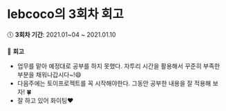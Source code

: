 # lebcoco의 3회차 회고


🕔 **3회차 기간**: 2021.01~04 ~ 2021.01.10

📝 **회고**

- 업무를 맡아 예정대로 공부를 하지 못했다. 자투리 시간을 활용해서 꾸준히 부족한 부분을 채워나갑시다~!:smile:
- 다음주에는 토이프로젝트를 꼭 시작해야한다. 그동안 공부한 내용을 잘 적용해 보자!​ :four_leaf_clover:
- 잘 하고 있어 화이팅:heart:

